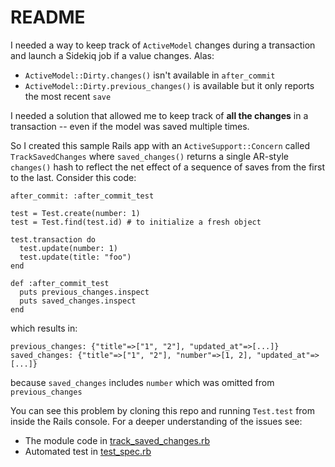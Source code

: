 # README

I needed a way to keep track of `ActiveModel` changes during a transaction and launch a Sidekiq job if a value changes. Alas:

* `ActiveModel::Dirty.changes()` isn't available in `after_commit`
* `ActiveModel::Dirty.previous_changes()` is available but it only reports the most recent `save`

I needed a solution that allowed me to keep track of **all the changes** in a transaction -- even if the model was saved multiple times.

So I created this sample Rails app with an `ActiveSupport::Concern` called `TrackSavedChanges` where `saved_changes()` returns a single AR-style `changes()` hash to reflect the net effect of a sequence of saves from the first to the last.  Consider this code:

    after_commit: :after_commit_test

    test = Test.create(number: 1)
    test = Test.find(test.id) # to initialize a fresh object

    test.transaction do
      test.update(number: 1)
      test.update(title: "foo")
    end

    def :after_commit_test
      puts previous_changes.inspect
      puts saved_changes.inspect
    end

which results in:

    previous_changes: {"title"=>["1", "2"], "updated_at"=>[...]}
    saved_changes: {"title"=>["1", "2"], "number"=>[1, 2], "updated_at"=>[...]}


because `saved_changes` includes `number` which was omitted from `previous_changes`

You can see this problem by cloning this repo and running `Test.test` from inside the Rails console.  For a deeper understanding of the issues see:

* The module code in [track_saved_changes.rb](https://github.com/ccmcbeck/after-commit/blob/master/app/models/concerns/track_saved_changes.rb)
* Automated test in [test_spec.rb](https://github.com/ccmcbeck/after-commit/blob/master/spec/models/test_spec.rb)
